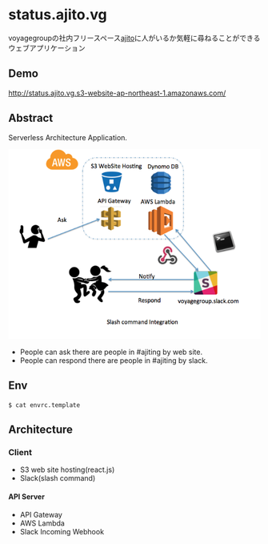 # status.ajito.vg
voyagegroupの社内フリースペース[ajito](https://voyagegroup.com/culture/environment/ajito/)に人がいるか気軽に尋ねることができるウェブアプリケーション

## Demo
http://status.ajito.vg.s3-website-ap-northeast-1.amazonaws.com/

## Abstract
Serverless Architecture Application.

![](/docs/architecture.png)

- People can ask there are people in #ajiting by web site.
- People can respond there are people in #ajiting by slack.

## Env
```
$ cat envrc.template
```

## Architecture

### Client
- S3 web site hosting(react.js)
- Slack(slash command)

#### API Server
- API Gateway
- AWS Lambda
- Slack Incoming Webhook
